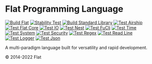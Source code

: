 Flat Programming Language
===========================
[![Build Flat](https://github.com/FlatLang/Flat/actions/workflows/build.yml/badge.svg)](https://github.com/FlatLang/Flat/actions/workflows/build.yml)
[![Stability Test](https://github.com/FlatLang/Stability-Test/actions/workflows/stability-test.yml/badge.svg)](https://github.com/FlatLang/Stability-Test/actions/workflows/stability-test.yml)
[![Build Standard Library](https://github.com/FlatLang/Standard-Library/actions/workflows/build.yml/badge.svg)](https://github.com/FlatLang/Standard-Library/actions/workflows/build.yml)
[![Test Airship](https://github.com/FlatLang/Airship/actions/workflows/build.yml/badge.svg)](https://github.com/FlatLang/Airship/actions/workflows/build.yml)
[![Test Flat Core](https://github.com/FlatLang/Flat-Core/actions/workflows/test.yml/badge.svg)](https://github.com/FlatLang/Flat-Core/actions/workflows/test.yml)
[![Test IO](https://github.com/FlatLang/IO/actions/workflows/test.yml/badge.svg)](https://github.com/FlatLang/IO/actions/workflows/test.yml)
[![Test Nest](https://github.com/FlatLang/Nest/actions/workflows/test.yml/badge.svg)](https://github.com/FlatLang/Nest/actions/workflows/test.yml)
[![Test FuCli](https://github.com/FlatLang/FuCli/actions/workflows/test.yml/badge.svg)](https://github.com/FlatLang/FuCli/actions/workflows/test.yml)
[![Test Time](https://github.com/FlatLang/Time/actions/workflows/test.yml/badge.svg)](https://github.com/FlatLang/Time/actions/workflows/test.yml)
[![Test System](https://github.com/FlatLang/System/actions/workflows/test.yml/badge.svg)](https://github.com/FlatLang/System/actions/workflows/test.yml)
[![Test Security](https://github.com/FlatLang/Security/actions/workflows/test.yml/badge.svg)](https://github.com/FlatLang/Security/actions/workflows/test.yml)
[![Test Regex](https://github.com/FlatLang/Regex/actions/workflows/test.yml/badge.svg)](https://github.com/FlatLang/Regex/actions/workflows/test.yml)
[![Test Read Line](https://github.com/FlatLang/Read-Line/actions/workflows/test.yml/badge.svg)](https://github.com/FlatLang/Read-Line/actions/workflows/test.yml)
[![Test Logger](https://github.com/FlatLang/Logger/actions/workflows/test.yml/badge.svg)](https://github.com/FlatLang/Logger/actions/workflows/test.yml)
[![Test Json](https://github.com/FlatLang/Json/actions/workflows/test.yml/badge.svg)](https://github.com/FlatLang/Json/actions/workflows/test.yml)

A multi-paradigm language built for versatility and rapid development.

© 2014-2022 Flat
